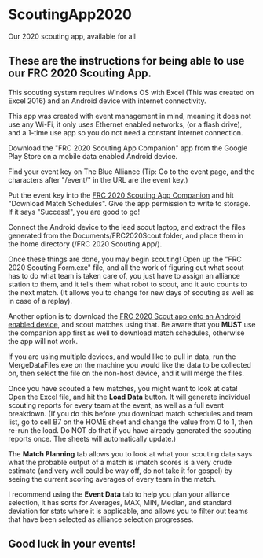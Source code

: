 # ScoutingApp2020
Our 2020 scouting app, available for all

## These are the instructions for being able to use our FRC 2020 Scouting App.

This scouting system requires Windows OS with Excel (This was created on Excel 2016) and an Android device with internet connectivity.

This app was created with event management in mind, meaning it does not use any Wi-Fi, it only uses Ethernet enabled networks,
(or a flash drive), and a 1-time use app so you do not need a constant internet connection.

Download the "FRC 2020 Scouting App Companion" app from the Google Play Store on a mobile data enabled Android device.

Find your event key on The Blue Alliance (Tip: Go to the event page, and the characters after "/event/" in the URL are the event key.)

Put the event key into the [FRC 2020 Scouting App Companion](https://play.google.com/store/apps/details?id=com.frc3175.frc2020scoutcompanionapp) and hit "Download Match Schedules". Give the app permission to write to storage. If it says "Success!", you are good to go!

Connect the Android device to the lead scout laptop, and extract the files generated from the Documents/FRC2020Scout folder, and 
place them in the home directory (/FRC 2020 Scouting App/).

Once these things are done, you may begin scouting! Open up the "FRC 2020 Scouting Form.exe" file, and all the work of figuring out what
scout has to do what team is taken care of, you just have to assign an alliance station to them, and it tells them what robot to scout, and it auto counts to the next match. (It allows you to change for new days of scouting as well as in case of a replay).

Another option is to download the [FRC 2020 Scout app onto an Android enabled device](https://play.google.com/store/apps/details?id=com.frc3175.frc2020scout), and scout matches using that. Be aware that you <b>MUST</b> use the companion app first as well to download match schedules, otherwise the app will not work.

If you are using multiple devices, and would like to pull in data, run the MergeDataFiles.exe on the machine you would like the data to  be collected on, then select the file on the non-host device, and it will merge the files.

Once you have scouted a few matches, you might want to look at data! Open the Excel file, and hit the <b>Load Data</b> button. It will generate individual scouting reports for every team at the event, as well as a full event breakdown. (If you do this before you download match schedules and team list, go to cell B7 on the HOME sheet and change the value from 0 to 1, then re-run the load. Do NOT do that if you have already generated the scouting reports once. The sheets will automatically update.)

The <b>Match Planning</b> tab allows you to look at what your scouting data says what the probable output of a match is (match scores is a very crude estimate (and very well could be way off, do not take it for gospel) by seeing the current scoring averages of every team in the match.

I recommend using the <b>Event Data</b> tab to help you plan your alliance selection, it has sorts for Averages, MAX, MIN, Median, and 
standard deviation for stats where it is applicable, and allows you to filter out teams that have been selected as alliance selection 
progresses.

## Good luck in your events!
